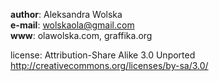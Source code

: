 **author**: Aleksandra Wolska<br />
**e-mail**: wolskaola@gmail.com<br />
**www**: olawolska.com, graffika.org


license: Attribution-Share Alike 3.0 Unported<br />
http://creativecommons.org/licenses/by-sa/3.0/